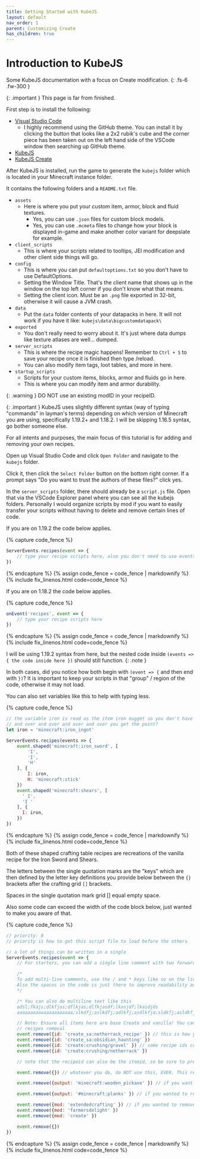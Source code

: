 ```yaml
---
title: Getting Started with KubeJS
layout: default
nav_order: 1
parent: Customizing Create
has_children: true
---
```


# Introduction to KubeJS
Some KubeJS documentation with a focus on Create modification.
{: .fs-6 .fw-300 }

{: .important }
This page is far from finished.

First step is to install the following:
- [Visual Studio Code](https://code.visualstudio.com/)
  - I highly recommend using the GitHub theme. You can install it by clicking the button that looks like a 2x2 rubik's cube and the corner piece has been taken out on the left hand side of the VSCode window then searching up GitHub theme.
- [KubeJS](https://www.curseforge.com/minecraft/mc-mods/kubejs)
- [KubeJS Create](https://www.curseforge.com/minecraft/mc-mods/kubejs-create)

After KubeJS is installed, run the game to generate the `kubejs` folder which is located in your Minecraft instance folder.

It contains the following folders and a `README.txt` file.
- `assets`
  - Here is where you put your custom item, armor, block and fluid textures. 
    - Yes, you can use `.json` files for custom block models.
    - Yes, you can use `.mcmeta` files to change how your block is displayed in-game and make another color variant for deepslate for example.
- `client_scripts`
  - This is where your scripts related to tooltips, JEI modification and other client side things will go.
- `config`
  - This is where you can put `defaultoptions.txt` so you don't have to use DefaultOptions.
  - Setting the Window Title. That's the client name that shows up in the window on the top left corner if you don't know what that means.
  - Setting the client icon. Must be an `.png` file exported in 32-bit, otherwise it will cause a JVM crash.
- `data`
  - Put the `data` folder contents of your datapacks in here. It will not work if you have it like: `kubejs\data\bigcustomdatapack\`
- `exported`
  - You don't really need to worry about it. It's just where data dumps like texture atlases are well... dumped.
- `server_scripts`
  - This is where the recipe magic happens! Remember to `Ctrl + S` to save your recipe once it is finished then type /reload.
  - You can also modify item tags, loot tables, and more in here. 
- `startup_scripts`
  - Scripts for your custom items, blocks, armor and fluids go in here.
  - This is where you can modify item and armor durability.

{: .warning }
DO NOT use an existing modID in your recipeID.

{: .important }
KubeJS uses slightly different syntax (way of typing "commands" in layman's terms) depending on which version of Minecraft you are using, specifically 1.19.2+ and 1.18.2. I will be skipping 1.16.5 syntax, go bother someone else.

For all intents and purposes, the main focus of this tutorial is for adding and removing your own recipes.

Open up Visual Studio Code and click `Open Folder` and navigate to the `kubejs` folder. 

Click it, then click the `Select Folder` button on the bottom right corner. If a prompt says "Do you want to trust the authors of these files?" click yes. 

In the `server_scripts` folder, there should already be a `script.js` file. Open that via the VSCode Explorer panel where you can see all the kubejs folders. Personally I would organize scripts by mod if you want to easily transfer your scripts without having to delete and remove certain lines of code.

If you are on 1.19.2 the code below applies.

{% capture code_fence %}
```js
ServerEvents.recipes(event => {
    // type your recipe scripts here, also you don't need to use events you can shorten it to ServerEvents.recipes(e => {}) instead
})
```
{% endcapture %}
{% assign code_fence = code_fence | markdownify %}
{% include fix_linenos.html code=code_fence %}

If you are on 1.18.2 the code below applies.

{% capture code_fence %}
```js
onEvent('recipes', event => {
    // type your recipe scripts here
})
```
{% endcapture %}
{% assign code_fence = code_fence | markdownify %}
{% include fix_linenos.html code=code_fence %}

I will be using 1.19.2 syntax from here, but the nested code inside `(events => { the code inside here })` should still function.
{: .note }

In both cases, did you notice how both begin with `(event => {` and then end with `})`? It is important to keep your scripts in that "group" / region of the code, otherwise it may not load.

You can also set variables like this to help with typing less.

{% capture code_fence %}
```js
// the variable iron is read as the item iron nugget so you don't have to keep typing it over
// and over and over and over and over you get the point?
let iron = 'minecraft:iron_ingot'

ServerEvents.recipes(events => {
    event.shaped('minecraft:iron_sword', [
        'I',
        'I',
        'H'
    ], {
        I: iron,
        H: 'minecraft:stick' 
    })
    event.shaped('minecraft:shears', [
      ' I',
      'I '
    ], {
      I: iron,
    })
})

```
{% endcapture %}
{% assign code_fence = code_fence | markdownify %}
{% include fix_linenos.html code=code_fence %}

Both of these shaped crafting table recipes are recreations of the vanilla recipe for the Iron Sword and Shears.

The letters between the single quotation marks are the "keys" which are then defined by the letter key definitions you provide below between the `{}` brackets after the crafting grid `[]` brackets. 

Spaces in the single quotation mark grid [] equal empty space.

Also some code can exceed the width of the code block below, just wanted to make you aware of that.

{% capture code_fence %}
```js
// priority: 0
// priority is how to get this script file to load before the others

// a lot of things can be written in a single 
ServerEvents.recipes(event => {
    // For starters, you can add a single line comment with two forward slashes like at the beginning of THIS comment

    /*
    To add multi-line comments, use the / and * keys like so on the line above and below.
    Also the spaces in the code is just there to improve readability and is not mandatory
    */

    /* You can also do multiline text like this
    adsl;fkajs;dlkfjas;dflkjas;dlfkjasdf;lkasjdf;lkasdjds
    aaaaaaaaaaaaaaaaaaaaa;slkdfj;aslkdfj;adlkfj;asdlkfja;sldkfj;asldkfjasdlkfdajsdasf just make it readable */

    // Note: Ensure all items here are base Create and vanilla! You can use items from other mods, but this is just focused on Create
    // recipes removal
    event.remove({id: 'create_sa:netherrack_recipe' }) // this is how you remove specific recipes by their recipeid
    event.remove({id: 'create_sa:obsidian_haunting' })
    event.remove({id: 'create:crushing/gravel' }) // some recipe ids contain modid:recipetype/slashes
    event.remove({id: 'create:crushing/netherrack' })

    // note that the recipeid can also be the itemid, so be sure to press F3 + H to enable Advanced tooltips.

    event.remove({}) // whatever you do, do NOT use this, EVER. This removes ALL recipes that can be removed.

    event.remove({output: 'minecraft:wooden_pickaxe' }) // if you want to remove all recipes that output a specific item, this is how you do it.

    event.remove({output: '#minecraft:planks' }) // if you wanted to remove all recipes that output all items with a specific tag

    event.remove({mod: 'extendedcrafting' }) // if you wanted to remove all recipes from a specific mod
    event.remove({mod: 'farmersdelight' })
    event.remove({mod: 'create' }) 

    event.remove({})
})
```
{% endcapture %}
{% assign code_fence = code_fence | markdownify %}
{% include fix_linenos.html code=code_fence %}

